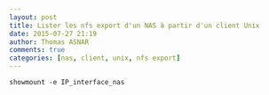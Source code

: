 ```yaml
---
layout: post
title: Lister les nfs export d'un NAS à partir d'un client Unix
date: 2015-07-27 21:19
author: Thomas ASNAR
comments: true
categories: [nas, client, unix, nfs export]
---
```

`showmount -e IP_interface_nas`
